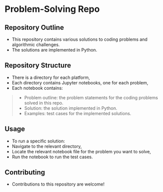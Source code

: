 # Problem-Solving Repo

## Repository Outline
- This repository contains various solutions to coding problems and algorithmic challenges.
- The solutions are implemented in Python.

## Repository Structure
- There is a directory for each platform,
- Each directory contains Jupyter notebooks, one for each problem,
- Each notebook contains:
> - Problem outline: the problem statements for the coding problems solved in this repo.
> - Solution: the solution implemented in Python.
> - Examples: test cases for the implemented solutions.

## Usage
- To run a specific solution:
- Navigate to the relevant directory,
- Locate the relevant notebook file for the problem you want to solve,
- Run the notebook to run the test cases.

## Contributing
- Contributions to this repository are welcome!